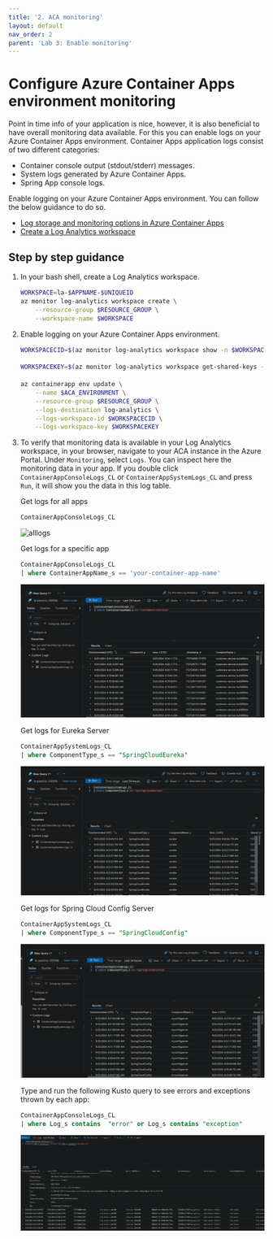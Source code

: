 ```yaml
---
title: '2. ACA monitoring'
layout: default
nav_order: 2
parent: 'Lab 3: Enable monitoring'
---
```


# Configure Azure Container Apps environment monitoring

Point in time info of your application is nice, however, it is also beneficial to have overall monitoring data available. For this you can enable logs on your Azure Container Apps environment. Container Apps application logs consist of two different categories:

- Container console output (stdout/stderr) messages.
- System logs generated by Azure Container Apps.
- Spring App console logs.

Enable logging on your Azure Container Apps environment. You can follow the below guidance to do so.

- [Log storage and monitoring options in Azure Container Apps](https://learn.microsoft.com/azure/container-apps/log-options)
- [Create a Log Analytics workspace](https://learn.microsoft.com/azure/azure-monitor/logs/quick-create-workspace?tabs=azure-cli)

## Step by step guidance

1. In your bash shell, create a Log Analytics workspace.
 
   ```bash
   WORKSPACE=la-$APPNAME-$UNIQUEID
   az monitor log-analytics workspace create \
       --resource-group $RESOURCE_GROUP \
       --workspace-name $WORKSPACE
   ```

1. Enable logging on your Azure Container Apps environment.

   ```bash
   WORKSPACECID=$(az monitor log-analytics workspace show -n $WORKSPACE -g $RESOURCE_GROUP --query customerId -o tsv)

   WORKSPACEKEY=$(az monitor log-analytics workspace get-shared-keys -n $WORKSPACE -g $RESOURCE_GROUP --query primarySharedKey -o tsv)

   az containerapp env update \
       --name $ACA_ENVIRONMENT \
       --resource-group $RESOURCE_GROUP \
       --logs-destination log-analytics \
       --logs-workspace-id $WORKSPACECID \
       --logs-workspace-key $WORKSPACEKEY
   ```

1. To verify that monitoring data is available in your Log Analytics workspace, in your browser, navigate to your ACA instance in the Azure Portal. Under `Monitoring`, select `Logs`. You can inspect here the monitoring data in your app. If you double click `ContainerAppConsoleLogs_CL` or `ContainerAppSystemLogs_CL` and press `Run`, it will show you the data in this log table.

   Get logs for all apps

   ```sql
   ContainerAppConsoleLogs_CL
   ```
   ![alllogs](../../images/customers-service-logs.png)

   Get logs for a specific app

   ```sql
   ContainerAppConsoleLogs_CL
   | where ContainerAppName_s == 'your-container-app-name'
   ```

   ![logs](../../images/customerserviceapplog.png)

   Get logs for Eureka Server

   ```sql
   ContainerAppSystemLogs_CL
   | where ComponentType_s == "SpringCloudEureka"
   ```

   ![logs](../../images/Eurekaconsolelog.png)

   Get logs for Spring Cloud Config Server

   ```sql
   ContainerAppSystemLogs_CL
   | where ComponentType_s == "SpringCloudConfig"
   ```

   ![logs](../../images/CloudConfiglog.png)

   Type and run the following Kusto query to see errors and exceptions thrown by each app:

   ```sql
   ContainerAppConsoleLogs_CL
   | where Log_s contains  "error" or Log_s contains "exception"
   ```

   ![logs](../../images/exception.png)
